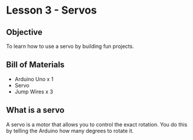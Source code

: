 # Lesson 3 - Servos

## Objective

To learn how to use a servo by building fun projects.

## Bill of Materials

- Arduino Uno x 1
- Servo
- Jump Wires x 3

## What is a servo

A servo is a motor that allows you to control the exact rotation. You do this by telling the Arduino how many degrees to rotate it.
